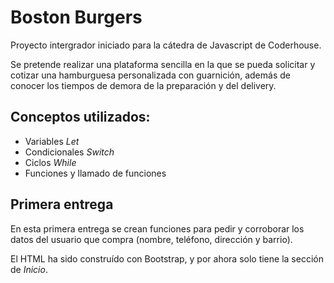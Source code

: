 # Boston Burgers
Proyecto intergrador iniciado para la cátedra de Javascript de Coderhouse.

Se pretende realizar una plataforma sencilla en la que se pueda solicitar y cotizar una hamburguesa personalizada con guarnición, además de conocer los tiempos de demora de la preparación y del delivery.


## Conceptos utilizados:
+ Variables *Let*
+ Condicionales *Switch*
+ Ciclos *While*
+ Funciones y llamado de funciones


## Primera entrega
En esta primera entrega se crean funciones para pedir y corroborar los datos del usuario que compra (nombre, teléfono, dirección y barrio). 

El HTML ha sido construído con Bootstrap, y por ahora solo tiene la sección de *Inicio*.